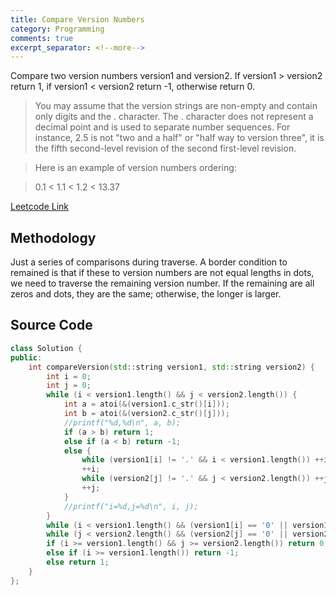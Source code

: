 ```yaml
---
title: Compare Version Numbers
category: Programming
comments: true
excerpt_separator: <!--more-->
---
```

Compare two version numbers version1 and version2.
If version1 > version2 return 1, if version1 < version2 return -1, otherwise return 0.
<!--more-->

>You may assume that the version strings are non-empty and contain only digits and the . character.
The . character does not represent a decimal point and is used to separate number sequences.
For instance, 2.5 is not "two and a half" or "half way to version three", it is the fifth second-level revision of the second first-level revision.

>Here is an example of version numbers ordering:

>0.1 < 1.1 < 1.2 < 13.37

[Leetcode Link](https://leetcode.com/problems/compare-version-numbers/)

## Methodology
Just a series of comparisons during traverse. A border condition to remained is that if  these to version numbers are not equal lengths in dots, we need to traverse the remaining version number. If the remaining are all zeros and dots, they are the same; otherwise, the longer is larger.

## Source Code
```C++
class Solution {
public:
    int compareVersion(std::string version1, std::string version2) {
        int i = 0;
        int j = 0;
        while (i < version1.length() && j < version2.length()) {
            int a = atoi(&(version1.c_str()[i]));
            int b = atoi(&(version2.c_str()[j]));
            //printf("%d,%d\n", a, b);
            if (a > b) return 1;
            else if (a < b) return -1;
            else {
                while (version1[i] != '.' && i < version1.length()) ++i;
                ++i;
                while (version2[j] != '.' && j < version2.length()) ++j;
                ++j;
            }
            //printf("i=%d,j=%d\n", i, j);
        }
        while (i < version1.length() && (version1[i] == '0' || version1[i] == '.')) ++i;
        while (j < version2.length() && (version2[j] == '0' || version2[j] == '.')) ++j;
        if (i >= version1.length() && j >= version2.length()) return 0;
        else if (i >= version1.length()) return -1;
        else return 1;
    }
};
```
